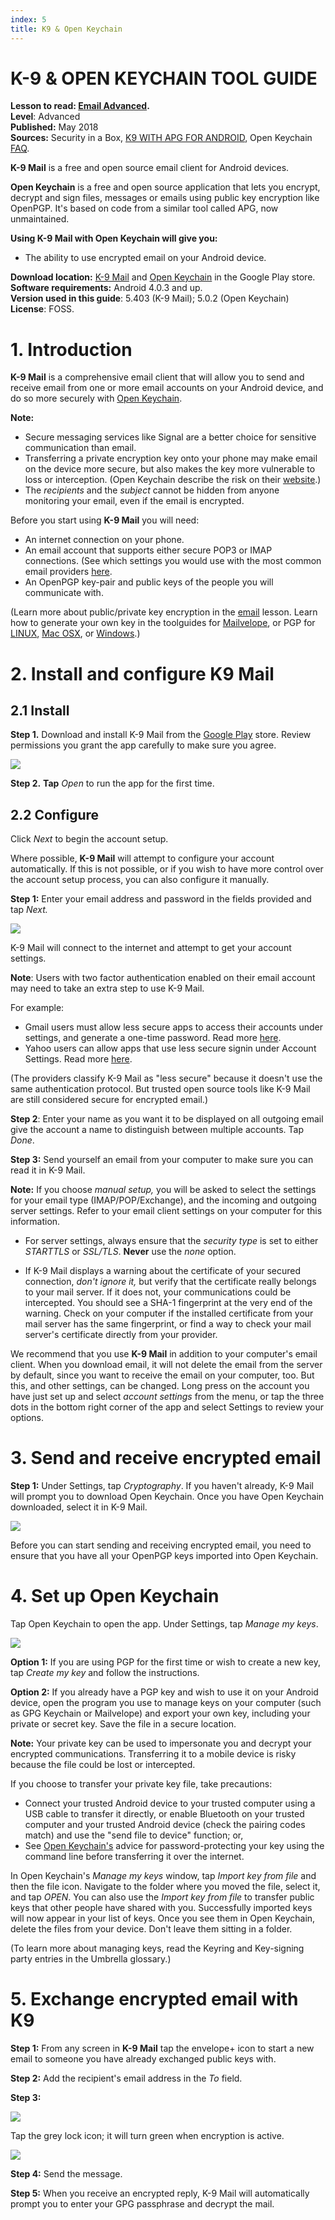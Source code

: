 ```yaml
---
index: 5
title: K9 & Open Keychain
---
```

# K-9 & OPEN KEYCHAIN TOOL GUIDE


**Lesson to read: [Email Advanced](umbrella://lesson/email/1).**  
**Level**: Advanced    
**Published:** May 2018    
**Sources:** Security in a Box, [K9 WITH APG FOR ANDROID](https://securityinabox.org/en/guide/k9/android/), Open Keychain [FAQ](https://www.openkeychain.org/faq/). 

**K-9 Mail** is a free and open source email client for Android devices. 

**Open Keychain** is a free and open source application that lets you encrypt, decrypt and sign files, messages or emails using public key encryption like OpenPGP. It's based on code from a similar tool called APG, now unmaintained. 

**Using K-9 Mail with Open Keychain will give you:**  
- The ability to use encrypted email on your Android device.

**Download location:** [K-9 Mail](https://play.google.com/store/apps/details?id=com.fsck.k9) and [Open Keychain](https://play.google.com/store/apps/details?) in the Google Play store.  
**Software requirements:**  Android 4.0.3 and up.  
**Version used in this guide**: 5.403 (K-9 Mail); 5.0.2 (Open Keychain)  
**License**: FOSS. 

# 1. Introduction

**K-9 Mail** is a comprehensive email client that will allow you to send and receive email from one or more email accounts on your Android device, and do so more securely with [Open Keychain](https://play.google.com/store/apps/details?id=org.sufficientlysecure.keychain&hl=en_GB).

**Note:**    
- Secure messaging services like Signal are a better choice for sensitive communication than email.   
- Transferring a private encryption key onto your phone may make email on the device more secure, but also makes the key more vulnerable to loss or interception. (Open Keychain describe the risk on their [website](https://www.openkeychain.org/faq/#are-my-secret-keys-safe-on-my-mobile-device).) 
- The *recipients* and the *subject* cannot be hidden from anyone monitoring your email, even if the email is encrypted.

Before you start using **K-9 Mail** you will need:  
- An internet connection on your phone.  
- An email account that supports either secure POP3 or IMAP connections. (See which settings you would use with the most common email providers [here](https://k9mail.github.io/documentation/accounts/providerSettings.html).   
- An OpenPGP key-pair and public keys of the people you will communicate with. 

(Learn more about public/private key encryption in the [email](umbrella://lesson/email) lesson. Learn how to generate your own key in the toolguides for [Mailvelope](umbrella://lesson/mailvelope), or PGP for [LINUX](umbrella://lesson/pgp-for-linux), [Mac OSX](umbrella://lesson/pgp-for-mac-os-x), or [Windows](umbrella://lesson/pgp-for-windows).)

# 2. Install and configure K9 Mail

## 2.1 Install

**Step 1.** Download and install K-9 Mail from the [Google Play](https://play.google.com/store/apps/details?id=com.fsck.k9) store. Review permissions you grant the app carefully to make sure you agree. 

![](tool_k9_1.png)

**Step 2.** **Tap** *Open* to run the app for the first time.

## 2.2 Configure

Click *Next* to begin the account setup. 

Where possible, **K-9 Mail** will attempt to configure your account automatically.  If this is not possible, or if you wish to have more control over the account setup process, you can also configure it manually.

**Step 1:** Enter your email address and password in the fields provided and tap *Next.* 

![](tool_k9_2.png)

K-9 Mail will connect to the internet and attempt to get your account settings.
 
**Note**: Users with two factor authentication enabled on their email account may need to take an extra step to use K-9 Mail. 
 
For example:      
* Gmail users must allow less secure apps to access their accounts under settings, and generate a one-time password. Read more [here](https://support.google.com/accounts/answer/6010255?hl=en).   
* Yahoo users can allow apps that use less secure signin under Account Settings. Read more [here](https://help.yahoo.com/kb/SLN27791.html?guccounter=1). 
 
(The providers classify K-9 Mail as "less secure" because it doesn't use the same authentication protocol. But trusted open source tools like K-9 Mail are still considered secure for encrypted email.)


**Step 2**: Enter your name as you want it to be displayed on all outgoing email give the account a name to distinguish between multiple accounts.  Tap *Done*.

**Step 3:** Send yourself an email from your computer to make sure you can read it in K-9 Mail. 

**Note:** If you choose *manual setup,* you will be asked to select the settings for your email type (IMAP/POP/Exchange), and the incoming and outgoing server settings. Refer to your email client settings on your computer for this information.   

- For server settings, always ensure that the *security type* is set to either *STARTTLS* or *SSL/TLS*. **Never** use the *none* option. 
 
- If K-9 Mail displays a warning about the certificate of your secured connection, *don't ignore it,* but verify that the certificate really belongs to your mail server. If it does not, your communications could be intercepted. You should see a SHA-1 fingerprint at the very end of the warning. Check on your computer if the installed certificate from your mail server has the same fingerprint, or find a way to check your mail server's certificate directly from your provider. 


We recommend that you use **K-9 Mail** in addition to your computer's email client. When you download email, it will not delete the email from the server by default, since you want to receive the email on your computer, too. But this, and other settings, can be changed. Long press on the account you have just set up and select *account settings* from the menu, or tap the three dots in the bottom right corner of the app and select Settings to review your options.


# 3. Send and receive encrypted email 

**Step 1:** Under Settings, tap *Cryptography*. If you haven't already, K-9 Mail will prompt you to download Open Keychain. Once you have Open Keychain downloaded, select it in K-9 Mail.

![](tool_k9_5.png)
  
Before you can start sending and receiving encrypted email, you need to ensure that you have all your OpenPGP keys imported into Open Keychain.  

# 4. Set up Open Keychain

Tap Open Keychain to open the app. Under Settings, tap *Manage my keys*. 

![](tool_k9_6.png)  

**Option 1:** If you are using PGP for the first time or wish to create a new key, tap *Create my key* and follow the instructions.

**Option 2:** If you already have a PGP key and wish to use it on your Android device, open the program you use to manage keys on your computer (such as GPG Keychain or Mailvelope) and export your own key, including your private or secret key. Save the file in a secure location. 

**Note:** Your private key can be used to impersonate you and decrypt your encrypted communications. Transferring it to a mobile device is risky because the file could be lost or intercepted. 

If you choose to transfer your private key file, take precautions:    

- Connect your trusted Android device to your trusted computer using a USB cable to transfer it directly, or enable Bluetooth on your trusted computer and your trusted Android device (check the pairing codes match) and use the "send file to device" function; or, 
- See [Open Keychain's](https://www.openkeychain.org/faq/#what-is-the-best-way-to-transfer-my-own-key-to-openkeychain) advice for password-protecting your key using the command line before transferring it over the internet.

In Open Keychain's *Manage my keys* window, tap *Import key from file* and then the file icon. Navigate to the folder where you moved the file, select it, and tap *OPEN*. You can also use the *Import key from file* to transfer public keys that other people have shared with you. Successfully imported keys will now appear in your list of keys. Once you see them in Open Keychain, delete the files from your device. Don't leave them sitting in a folder.     

(To learn more about managing keys, read the Keyring and Key-signing party entries in the Umbrella glossary.)


# 5. Exchange encrypted email with K9

**Step 1:** From any screen in **K-9 Mail** tap the envelope+ icon to start a new email to someone you have already exchanged public keys with. 

**Step 2:** Add the recipient's email address in the *To* field.

**Step 3:**   

![](tool_k9_7.png)

Tap the grey lock icon; it will turn green when encryption is active.  

![](tool_k9_8.png) 

**Step 4:** Send the message.

**Step 5:** When you receive an encrypted reply, K-9 Mail will automatically prompt you to enter your GPG passphrase and decrypt the mail.